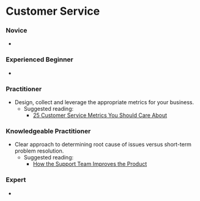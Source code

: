# Customer Service

### Novice

* 

### Experienced Beginner

* 

### Practitioner

* Design, collect and leverage the appropriate metrics for your business.
	* Suggested reading:
		* [25 Customer Service Metrics You Should Care About](http://www.insightsquared.com/2015/06/customer-service-metrics/)

### Knowledgeable Practitioner

* Clear approach to determining root cause of issues versus short-term problem resolution.
	* Suggested reading:
		* [How the Support Team Improves the Product](https://blog.intercom.io/how-the-support-team-improves-the-product/)

### Expert

* 
